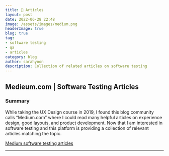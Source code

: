```yaml
---
title: 📰 Articles
layout: post
date: 2022-06-28 22:48
image: /assets/images/medium.png
headerImage: true
blog: true
tag:
- software testing
- qa 
- articles
category: blog
author: sarahyoon
description: Collection of related articles on software testing
---
```

## Medieum.com | Software Testing Articles
### Summary

    
While taking the UX Design course in 2019, I found this blog community calls “Medium.com” where I could read many helpful articles on experience design, good layouts, and product development. Now that I am interested in software testing and this platform is providing a collection of relevant articles matching the topic.

[Medium software testing articles](https://medium.com/software-testing-pipeline)

---
